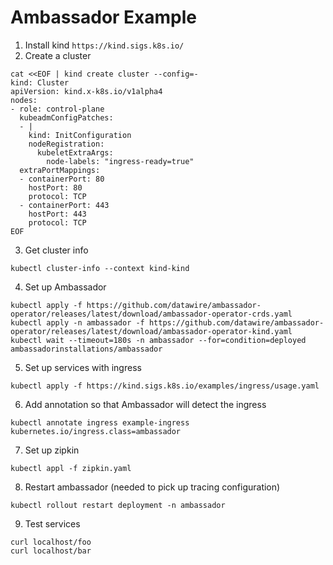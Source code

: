 # Ambassador Example

1. Install kind `https://kind.sigs.k8s.io/`
2. Create a cluster
```
cat <<EOF | kind create cluster --config=-
kind: Cluster
apiVersion: kind.x-k8s.io/v1alpha4
nodes:
- role: control-plane
  kubeadmConfigPatches:
  - |
    kind: InitConfiguration
    nodeRegistration:
      kubeletExtraArgs:
        node-labels: "ingress-ready=true"
  extraPortMappings:
  - containerPort: 80
    hostPort: 80
    protocol: TCP
  - containerPort: 443
    hostPort: 443
    protocol: TCP
EOF
```
3. Get cluster info
```
kubectl cluster-info --context kind-kind
```
4. Set up Ambassador
```
kubectl apply -f https://github.com/datawire/ambassador-operator/releases/latest/download/ambassador-operator-crds.yaml
kubectl apply -n ambassador -f https://github.com/datawire/ambassador-operator/releases/latest/download/ambassador-operator-kind.yaml
kubectl wait --timeout=180s -n ambassador --for=condition=deployed ambassadorinstallations/ambassador
```
5. Set up services with ingress
```
kubectl apply -f https://kind.sigs.k8s.io/examples/ingress/usage.yaml
```
6. Add annotation so that Ambassador will detect the ingress
```
kubectl annotate ingress example-ingress kubernetes.io/ingress.class=ambassador
```
7. Set up zipkin
```
kubectl appl -f zipkin.yaml
```
8. Restart ambassador (needed to pick up tracing configuration)
```
kubectl rollout restart deployment -n ambassador
```
9. Test services
```
curl localhost/foo
curl localhost/bar
```

